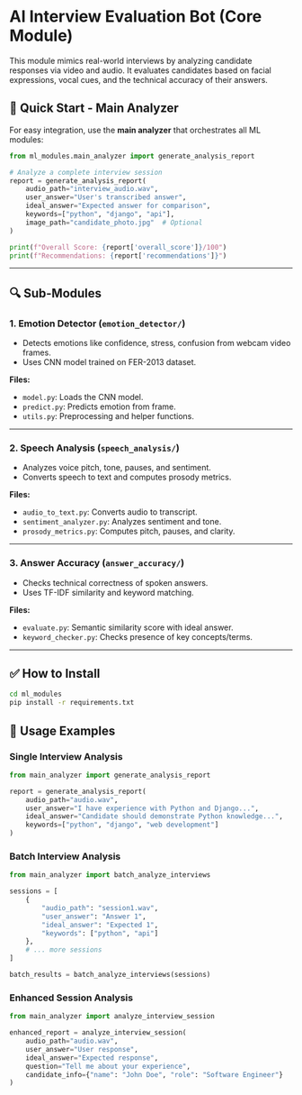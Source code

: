 # AI Interview Evaluation Bot (Core Module)

This module mimics real-world interviews by analyzing candidate responses via video and audio. It evaluates candidates based on facial expressions, vocal cues, and the technical accuracy of their answers.

## 🎯 Quick Start - Main Analyzer

For easy integration, use the **main analyzer** that orchestrates all ML modules:

```python
from ml_modules.main_analyzer import generate_analysis_report

# Analyze a complete interview session
report = generate_analysis_report(
    audio_path="interview_audio.wav",
    user_answer="User's transcribed answer",
    ideal_answer="Expected answer for comparison",
    keywords=["python", "django", "api"],
    image_path="candidate_photo.jpg"  # Optional
)

print(f"Overall Score: {report['overall_score']}/100")
print(f"Recommendations: {report['recommendations']}")
```

---

## 🔍 Sub-Modules

### 1. Emotion Detector (`emotion_detector/`)
- Detects emotions like confidence, stress, confusion from webcam video frames.
- Uses CNN model trained on FER-2013 dataset.

**Files:**
- `model.py`: Loads the CNN model.
- `predict.py`: Predicts emotion from frame.
- `utils.py`: Preprocessing and helper functions.

---

### 2. Speech Analysis (`speech_analysis/`)
- Analyzes voice pitch, tone, pauses, and sentiment.
- Converts speech to text and computes prosody metrics.

**Files:**
- `audio_to_text.py`: Converts audio to transcript.
- `sentiment_analyzer.py`: Analyzes sentiment and tone.
- `prosody_metrics.py`: Computes pitch, pauses, and clarity.

---

### 3. Answer Accuracy (`answer_accuracy/`)
- Checks technical correctness of spoken answers.
- Uses TF-IDF similarity and keyword matching.

**Files:**
- `evaluate.py`: Semantic similarity score with ideal answer.
- `keyword_checker.py`: Checks presence of key concepts/terms.

---

## ✅ How to Install

```bash
cd ml_modules
pip install -r requirements.txt
```

## 🚀 Usage Examples

### Single Interview Analysis
```python
from main_analyzer import generate_analysis_report

report = generate_analysis_report(
    audio_path="audio.wav",
    user_answer="I have experience with Python and Django...",
    ideal_answer="Candidate should demonstrate Python knowledge...",
    keywords=["python", "django", "web development"]
)
```

### Batch Interview Analysis
```python
from main_analyzer import batch_analyze_interviews

sessions = [
    {
        "audio_path": "session1.wav",
        "user_answer": "Answer 1",
        "ideal_answer": "Expected 1",
        "keywords": ["python", "api"]
    },
    # ... more sessions
]

batch_results = batch_analyze_interviews(sessions)
```

### Enhanced Session Analysis
```python
from main_analyzer import analyze_interview_session

enhanced_report = analyze_interview_session(
    audio_path="audio.wav",
    user_answer="User response",
    ideal_answer="Expected response",
    question="Tell me about your experience",
    candidate_info={"name": "John Doe", "role": "Software Engineer"}
)
